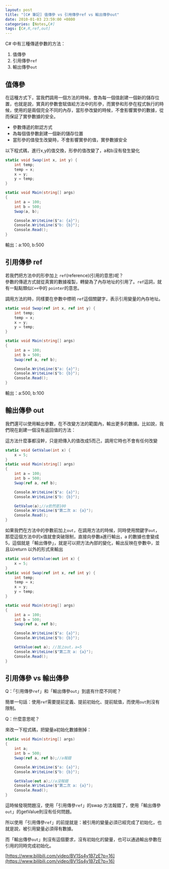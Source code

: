 ```yaml
---
layout: post
title: "[C# 筆記] 值傳參 vs 引用傳參ref vs 輸出傳參out"
date: 2010-01-03 23:59:00 +0800
categories: [Notes,C#]
tags: [C#,R,ref,out]
---
```


C# 中有三種傳遞參數的方法：
1. 值傳參
2. 引用傳參`ref`
3. 輸出傳參`out`

## 值傳參
在這種方式下，當我們調用一個方法的時候，會為每一個值創建一個新的儲存位置，也就是說，實真的參數會賦值給方法中的形參，而實參和形參在程式執行的時候，使用的是兩個完全不同的內存，當形參改變的時候，不會影響實參的數據，從而保証了實參數據的安全。

- 參數傳遞的默認方式
- 為每個值參數創建一個新的儲存位置
- 當形參的值發生改變時，不會影響實參的值，實參數據安全

以下程式碼，進行x,y的值交換，形參的值改變了，a和b沒有發生變化
```c#
static void Swap(int x, int y) {
    int temp;
    temp = x;
    x = y;
    y = temp;
}

static void Main(string[] args)
{
    int a = 100;
    int b = 500;
    Swap(a, b);

    Console.WriteLine($"a: {a}");
    Console.WriteLine($"b: {b}");
    Console.Read();
}
```
輸出：a:100, b:500

## 引用傳參 ref

若我們把方法中的形參加上 `ref`(reference)(引用的意思)呢？   
參數的傳遞方式就從真實的數據複製，轉變為了內存地址的引用了。`ref`這詞，就有一點點類似`C++`中的 `pointer`的意思。

調用方法的時，同樣要在參數中標明 `ref`這個關鍵字，表示引用變量的內存地址。

```c#
static void Swap(ref int x, ref int y) {
    int temp;
    temp = x;
    x = y;
    y = temp;
}

static void Main(string[] args)
{
    int a = 100;
    int b = 500;
    Swap(ref a, ref b);

    Console.WriteLine($"a: {a}");
    Console.WriteLine($"b: {b}");
    Console.Read();
}
```
輸出：a:500, b:100

## 輸出傳參 out
我們還可以使用輸出參數，在不改變方法的範圍內，輸出更多的數據。比如說，我們現在創建一個沒有返回值的方法：
        
這方法什麼事都沒幹，只是把傳入的值改成5而己，調用它時也不會有任何改變
```c#
static void GetValue(int x) {
    x = 5;
}
static void Main(string[] args)
{
    int a = 100;
    int b = 500;
    Swap(ref a, ref b);

    Console.WriteLine($"a: {a}");
    Console.WriteLine($"b: {b}");

    GetValue(a);//a依然是100
    Console.WriteLine($"第二次 a: {a}");
    Console.Read();
}
```


如果我們在方法中的參數前加上`out`，在調用方法的時候，同時使用關鍵字`out`，那麼這個方法中的x值就會突破限制，直接向參數a進行輸出，a 的數據也會變成5，這個就是「輸出傳參」，就是可以把方法內部的變化，輸出反映在參數中，並且以return 以外的形式來輸出
```c#
static void GetValue(out int x) {
    x = 5;
}
static void Swap(ref int x, ref int y) {
    int temp;
    temp = x;
    x = y;
    y = temp;
}

static void Main(string[] args)
{
    int a = 100;
    int b = 500;
    Swap(ref a, ref b);

    Console.WriteLine($"a: {a}");
    Console.WriteLine($"b: {b}");

    GetValue(out a); //加上out，a=5
    Console.WriteLine($"第二次 a: {a}");
    Console.Read();
}
```

## 引用傳參 vs 輸出傳參
Q：「引用傳參`ref`」和「輸出傳參`out`」到底有什麼不同呢？

簡單一句話：使用`ref`需要提前定義、提前初始化、提前賦值，而使用`out`則沒有限制。

Q：什麼意思呢？

來改一下程式碼，把變量a初始化數據刪掉：
```c#
static void Main(string[] args)
{
    int a;
    int b = 500;
    Swap(ref a, ref b);//a報錯

    Console.WriteLine($"a: {a}");
    Console.WriteLine($"b: {b}");

    GetValue(out a);//a沒報錯
    Console.WriteLine($"第二次 a: {a}");
    Console.Read();
}
```
這時候發現問題沒，使用「引用傳參`ref`」的swap 方法報錯了，使用「輸出傳參`out`」的getValue則沒有任何問題。

所以使用「引用傳參`ref`」的前提就是：被引用的變量必須已經完成了初始化，也就是說，被引用變量必須得有數據。

而「輸出傳參`out`」則沒有這個要求，沒有初始化的變量，也可以通過輸出參數在引用的同時完成初始化。

[https://www.bilibili.com/video/BV1Ss4y1B7zE?p=16](https://www.bilibili.com/video/BV1Ss4y1B7zE?p=16)